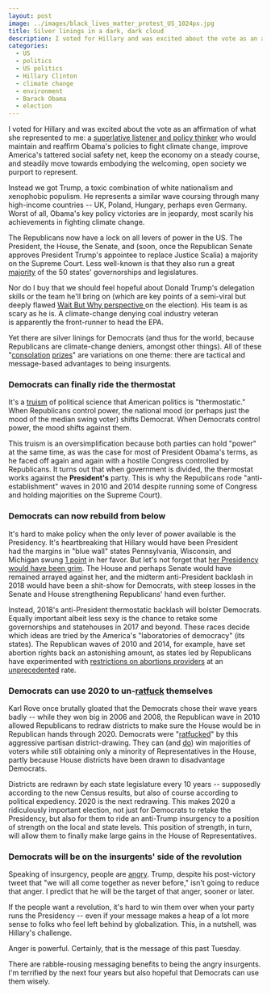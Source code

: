 ```yaml
---
layout: post
image: ../images/black_lives_matter_protest_US_1024px.jpg
title: Silver linings in a dark, dark cloud
description: I voted for Hillary and was excited about the vote as an affirmation of what she represented to me....
categories:
  - US
  - politics
  - US politics
  - Hillary Clinton
  - climate change
  - environment
  - Barack Obama
  - election
---
```


I voted for Hillary and was excited about the vote as an affirmation of what she represented to me: a <a href="http://www.vox.com/a/hillary-clinton-interview/the-gap-listener-leadership-quality">superlative listener and policy thinker</a> who would maintain and reaffirm Obama's policies to fight climate change, improve America's tattered social safety net, keep the economy on a steady course, and steadily move towards embodying the welcoming, open society we purport to represent.

Instead we got Trump, a toxic combination of white nationalism and xenophobic populism. He represents a similar wave coursing through many high-income countries -- UK, Poland, Hungary, perhaps even Germany. Worst of all, Obama's key policy victories are in jeopardy, most scarily his achievements in fighting climate change.

The Republicans now have a lock on all levers of power in the US. The President, the House, the Senate, and (soon, once the Republican Senate approves President Trump's appointee to replace Justice Scalia) a majority on the Supreme Court. Less well-known is that they also run a great <a href="http://www.vox.com/2015/10/19/9565119/democrats-in-deep-trouble">majority</a> of the 50 states' governorships and legislatures.

Nor do I buy that we should feel hopeful about Donald Trump's delegation skills or the team he'll bring on (which are key points of a semi-viral but deeply flawed <a href="http://waitbutwhy.com/2016/11/its-going-to-be-okay.html">Wait But Why perspective </a>on the election). His team is as scary as he is. A climate-change denying coal industry veteran is apparently the front-runner to head the EPA.

Yet there are silver linings for Democrats (and thus for the world, because Republicans are climate-change deniers, amongst other things). All of these "<a href="https://foodandpoliticking.wordpress.com/2016/09/22/a-hillary-victory-may-open-a-pandoras-box-of-bad-in-2018-and-2020/">consolation</a> <a href="http://fivethirtyeight.com/features/the-party-that-loses-this-year-could-still-win-a-big-consolation-prize/">prizes</a>" are variations on one theme: there are tactical and message-based advantages to being insurgents.

<h3>Democrats can finally ride the thermostat</h3>

It's a <a href="https://www.washingtonpost.com/news/monkey-cage/wp/2013/09/30/americans-are-more-conservative-than-they-have-been-in-decades/">truism</a> of political science that American politics is "thermostatic." When Republicans control power, the national mood (or perhaps just the mood of the median swing voter) shifts Democrat. When Democrats control power, the mood shifts against them.

This truism is an oversimplification because both parties can hold "power" at the same time, as was the case for most of President Obama's terms, as he faced off again and again with a hostile Congress controlled by Republicans. It turns out that when government is divided, the thermostat works against the **President's** party. This is why the Republicans rode "anti-establishment" waves in 2010 and 2014 despite running some of Congress and holding majorities on the Supreme Court).

<h3>Democrats can now rebuild from below</h3>

It's hard to make policy when the only lever of power available is the Presidency. It's heartbreaking that Hillary would have been President had the margins in "blue wall" states Pennsylvania, Wisconsin, and Michigan swung <a href="http://fivethirtyeight.com/features/what-a-difference-2-percentage-points-makes/">1 point</a> in her favor. But let's not forget that <a href="https://foodandpoliticking.wordpress.com/2016/09/22/a-hillary-victory-may-open-a-pandoras-box-of-bad-in-2018-and-2020/">her Presidency would have been grim</a>. The House and perhaps Senate would have remained arrayed against her, and the midterm anti-President backlash in 2018 would have been a shit-show for Democrats, with steep losses in the Senate and House strengthening Republicans' hand even further.

Instead, 2018's anti-President thermostatic backlash will bolster Democrats. Equally important albeit less sexy is the chance to retake some governorships and statehouses in 2017 and beyond. These races decide which ideas are tried by the America's "laboratories of democracy" (its states). The Republican waves of 2010 and 2014, for example, have set abortion rights back an astonishing amount, as states led by Republicans have experimented with <a href="http://www.vox.com/2015/9/8/9273685/abortion-rights-obama-pro-life">restrictions on abortions providers</a> at an <a href="https://www.washingtonpost.com/news/wonk/wp/2014/01/03/states-passed-205-abortion-restrictions-in-three-years-thats-totally-unprecedented/">unprecedented</a> rate.

<h3>Democrats can use 2020 to un-<a href="http://www.newyorker.com/magazine/2016/06/27/ratfcked-the-influence-of-redistricting">ratfuck</a> themselves</h3>

Karl Rove once brutally gloated that the Democrats chose their wave years badly -- while they won big in 2006 and 2008, the Republican wave in 2010 allowed Republicans to redraw districts to make sure the House would be in Republican hands through 2020. Democrats were "<a href="http://www.newyorker.com/magazine/2016/06/27/ratfcked-the-influence-of-redistricting">ratfucked</a>" by this aggressive partisan district-drawing. They can (and <a href="http://www.bloomberg.com/news/articles/2013-03-19/republicans-win-congress-as-democrats-get-most-votes">do</a>) win majorities of voters while still obtaining only a minority of Representatives in the House, partly because House districts have been drawn to disadvantage Democrats.

Districts are redrawn by each state legislature every 10 years -- supposedly according to the new Census results, but also of course according to political expediency. 2020 is the next redrawing. This makes 2020 a ridiculously important election, not just for Democrats to retake the Presidency, but also for them to ride an anti-Trump insurgency to a position of strength on the local and state levels. This position of strength, in turn, will allow them to finally make large gains in the House of Representatives.

<h3>Democrats will be on the insurgents' side of the revolution</h3>

Speaking of insurgency, people are <a href="https://theawl.com/i-talked-to-some-trump-voters-too-24d8399a6147">angry</a>. Trump, despite his post-victory tweet that "we will all come together as never before," isn't going to reduce that anger. I predict that he will be the target of that anger, sooner or later.

If the people want a revolution, it's hard to win them over when your party runs the Presidency -- even if your message makes a heap of a lot more sense to folks who feel left behind by globalization. This, in a nutshell, was Hillary's challenge.

Anger is powerful. Certainly, that is the message of this past Tuesday.

There are rabble-rousing messaging benefits to being the angry insurgents. I'm terrified by the next four years but also hopeful that Democrats can use them wisely.
